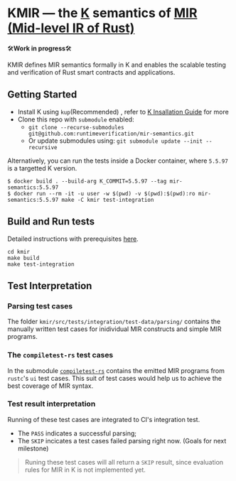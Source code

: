 KMIR &mdash; the [K](http://github.com/kframework) semantics of [MIR (Mid-level IR of Rust)](https://rustc-dev-guide.rust-lang.org/mir/index.html)
=============================================================

🛠️**Work in progress**🛠️

KMIR defines MIR semantics formally in K and enables the scalable testing and verification of Rust smart contracts and applications.

## Getting Started

-   Install K using `kup`(Recommended) , refer to [K Insallation Guide](https://github.com/runtimeverification/k) for more
-   Clone this repo with `submodule` enabled:  
    - `git clone --recurse-submodules git@github.com:runtimeverification/mir-semantics.git`
    - Or update submodules using: `git submodule update --init --recursive`

Alternatively, you can run the tests inside a Docker container, where `5.5.97` is a targetted K version.
```
$ docker build . --build-arg K_COMMIT=5.5.97 --tag mir-semantics:5.5.97
$ docker run --rm -it -u user -w $(pwd) -v $(pwd):$(pwd):ro mir-semantics:5.5.97 make -C kmir test-integration
```

## Build and Run tests
Detailed instructions with prerequisites [here](https://github.com/runtimeverification/mir-semantics/tree/master/kmir).
```
cd kmir
make build
make test-integration
```
## Test Interpretation
### Parsing test cases
The folder `kmir/src/tests/integration/test-data/parsing/` contains the manually written test cases for inidividual MIR constructs and simple MIR programs.

### The `compiletest-rs` test cases
In the submodule [`compiletest-rs`](https://github.com/runtimeverification/mir-semantics-compiletest/tree/9251b00e38504a6f1279b0ca9f81b90b4964080d) 
contains the emitted MIR programs from `rustc`'s `ui` test cases. This suit of test cases would help us to achieve the best coverage of MIR syntax.

### Test result interpretation
Running of these test cases are integrated to CI's integration test. 
- The `PASS` indicates a successful parsing;
- The `SKIP` incicates a test cases failed parsing right now. (Goals for next milestone)
> Runing these test cases will all return a `SKIP` result, since evaluation rules for MIR in K is not implemented yet.
